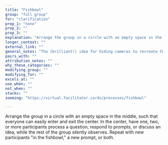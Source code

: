 ```yaml
---
title: "Fishbowl"
group: "full group"
for: "clarification"
prop_1: "none"
prop_2: ""
prop_3: ""
explanation: "Arrange the group in a circle with an empty space in the middle, such that everyone can easily enter and exit the center. In the center, have one, two, or more participants process a question, respond to prompts, or discuss an idea, while the rest of the group silently observes. Repeat with new participants \"in the fishbowl,\" a new prompt, or both."
longer_context: ""
external_link: ""
general_notes: "The (brilliant!) idea for hiding cameras to recreate the feeling of not being in the center of the fishbowl came from Mike Pounsford in the Facilitators for Pandemic Response group."
pairs_with: ""
attribution_notes: ""
why_these_categories: ""
modifying_group: ""
modifying_for: ""
excels_at: ""
use_when: ""
not_when: ""
stacks: ""
zooming: "https://virtual.facilitator.cards/processes/fishbowl"

---
```


Arrange the group in a circle with an empty space in the middle, such that everyone can easily enter and exit the center. In the center, have one, two, or more participants process a question, respond to prompts, or discuss an idea, while the rest of the group silently observes. Repeat with new participants "in the fishbowl," a new prompt, or both.

